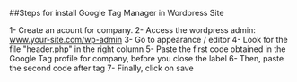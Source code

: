 ##Steps for install Google Tag Manager in Wordpress Site

1- Create an acount for company.
2- Access the wordpress admin: www.your-site.com/wp-admin
3- Go to appearance / editor
4- Look for the file "header.php" in the right column
5- Paste the first code obtained in the Google Tag profile for company, before you close the label </head>
6- Then, paste the second code after tag <body>
7- Finally, click on save



